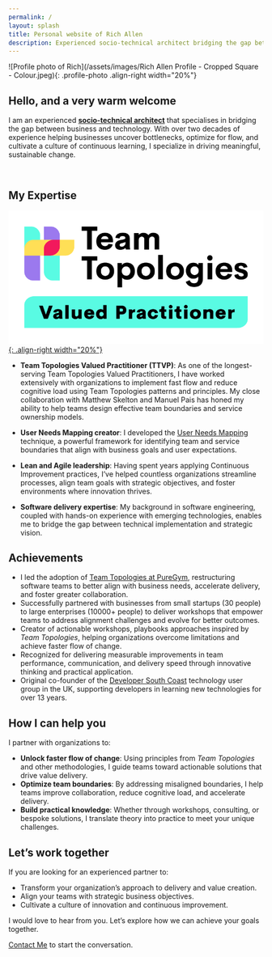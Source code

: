 ```yaml
---
permalink: /
layout: splash
title: Personal website of Rich Allen
description: Experienced socio-technical architect bridging the gap between business and technology.
---
```


![Profile photo of Rich](/assets/images/Rich Allen Profile - Cropped Square - Colour.jpeg){: .profile-photo .align-right width="20%"}

## Hello, and a very warm welcome

I am an experienced [**socio-technical architect**](https://github.com/matthewskelton/sociotechnical-architecture) that specialises in bridging the gap between business and technology. With over two decades of experience helping businesses uncover bottlenecks, optimize for flow, and cultivate a culture of continuous learning, I specialize in driving meaningful, sustainable change.  

&nbsp;  

## My Expertise

[![Team Topologies Valued Practitioner](/assets/images/teamtopologies/teamtopologies-2021-TTVP-colour-blacktext-sm.png){: .align-right width="20%"}](https://teamtopologies.com/all-ttvp/rich-allen-ttvp)

- **Team Topologies Valued Practitioner (TTVP)**: As one of the longest-serving Team Topologies Valued Practitioners, I have worked extensively with organizations to implement fast flow and reduce cognitive load using Team Topologies patterns and principles. My close collaboration with Matthew Skelton and Manuel Pais has honed my ability to help teams design effective team boundaries and service ownership models.

- **User Needs Mapping creator**: I developed the [User Needs Mapping](https://userneedsmapping.com) technique, a powerful framework for identifying team and service boundaries that align with business goals and user expectations.

- **Lean and Agile leadership**: Having spent years applying Continuous Improvement practices, I’ve helped countless organizations streamline processes, align team goals with strategic objectives, and foster environments where innovation thrives.

- **Software delivery expertise**: My background in software engineering, coupled with hands-on experience with emerging technologies, enables me to bridge the gap between technical implementation and strategic vision.

## Achievements

- I led the adoption of [Team Topologies at PureGym](https://teamtopologies.com/puregym), restructuring software teams to better align with business needs, accelerate delivery, and foster greater collaboration.
- Successfully partnered with businesses from small startups (30 people) to large enterprises (10000+ people) to deliver workshops that empower teams to address alignment challenges and evolve for better outcomes.
- Creator of actionable workshops, playbooks approaches inspired by *Team Topologies*, helping organizations overcome limitations and achieve faster flow of change.
- Recognized for delivering measurable improvements in team performance, communication, and delivery speed through innovative thinking and practical application.
- Original co-founder of the [Developer South Coast](https://www.meetup.com/developersouthcoast/) technology user group in the UK, supporting developers in learning new technologies for over 13 years.

## How I can help you

I partner with organizations to:

- **Unlock faster flow of change**: Using principles from *Team Topologies* and other methodologies, I guide teams toward actionable solutions that drive value delivery.
- **Optimize team boundaries**: By addressing misaligned boundaries, I help teams improve collaboration, reduce cognitive load, and accelerate delivery.
- **Build practical knowledge**: Whether through workshops, consulting, or bespoke solutions, I translate theory into practice to meet your unique challenges.

## Let’s work together

If you are looking for an experienced partner to:

- Transform your organization’s approach to delivery and value creation.
- Align your teams with strategic business objectives.
- Cultivate a culture of innovation and continuous improvement.

I would love to hear from you. Let’s explore how we can achieve your goals together.

[Contact Me](/contact) to start the conversation.
